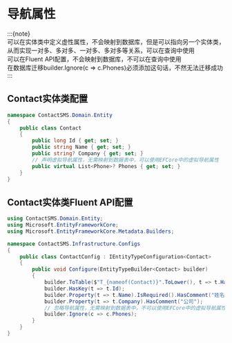 # 导航属性  

:::{note}  
可以在实体类中定义虚性属性，不会映射到数据库，但是可以指向另一个实体类，从而实现一对多、多对多、一对多、多对多等关系，可以在查询中使用   
可以在Fluent API配置，不会映射到数据库，不可以在查询中使用  
在数据库迁移builder.Ignore(c => c.Phones)必须添加这句话，不然无法迁移成功
:::  

## Contact实体类配置
```csharp  
namespace ContactSMS.Domain.Entity
{
    public class Contact
    {
        public long Id { get; set; }
        public string Name { get; set; }
        public string? Company { get; set; }
        // 声明虚拟导航属性，无需映射到数据表中，可以使用EFCore中的虚拟导航属性
        public virtual List<Phone>? Phones { get; set; }
    }
}
```  

## Contact实体类Fluent API配置  

```csharp  
using ContactSMS.Domain.Entity;
using Microsoft.EntityFrameworkCore;
using Microsoft.EntityFrameworkCore.Metadata.Builders;

namespace ContactSMS.Infrastructure.Configs
{
    public class ContactConfig : IEntityTypeConfiguration<Contact>
    {
        public void Configure(EntityTypeBuilder<Contact> builder)
        {
            builder.ToTable($"T_{nameof(Contact)}".ToLower(), t => t.HasComment("联系人"));
            builder.HasKey(t => t.Id);
            builder.Property(t => t.Name).IsRequired().HasComment("姓名");
            builder.Property(t => t.Company).HasComment("公司");
            // 忽略导航属性，无需映射到数据表中，不可以使用EFCore中的虚拟导航属性
            builder.Ignore(c => c.Phones);
        }
    }
}
```  